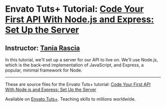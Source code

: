 # Envato Tuts+ Tutorial: [Code Your First API With Node.js and Express: Set Up the Server][published url]
## Instructor: [Tania Rascia][instructor url]

In this tutorial, we'll set up a server for our API to live on. We'll use Node.js, which is the back-end implementation of JavaScript, and Express, a popular, minimal framework for Node.

------

These are source files for the Envato Tuts+ tutorial: [Code Your First API With Node.js and Express: Set Up the Server][published url]

Available on [Envato Tuts+](https://tutsplus.com). Teaching skills to millions worldwide.

[published url]: http://code.tutsplus.com/tutorials/code-your-first-api-with-nodejs-and-express-set-up-the-server--cms-31698
[instructor url]: https://tutsplus.com/authors/tania-rascia
